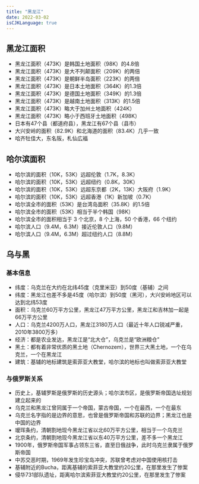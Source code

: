 ```yaml
---
title: "黑龙江"
date: 2022-03-02
isCJKLanguage: true
---
```


## 黑龙江面积

- 黑龙江面积（473K）是韩国土地面积（98K）的4.8倍
- 黑龙江面积（473K）是大不列颠面积（209K）的两倍
- 黑龙江面积（473K）是朝鲜半岛面积（223K）的两倍
- 黑龙江面积（473K）是日本土地面积（364K）的1.3倍
- 黑龙江面积（473K）是德国土地面积（349K）的1.3倍
- 黑龙江面积（473K）是越南土地面积（313K）的1.5倍
- 黑龙江面积（473K）略大于加州土地面积（424K） 
- 黑龙江面积（473K）略小于西班牙土地面积（498K） 
- 日本有47个县（都道府县），黑龙江有67个县（县市）
- 大兴安岭的面积（82.9K）和北海道的面积（83.4K）几乎一致
- 哈齐牡佳大，东名阪，札仙広福

## 哈尔滨面积

- 哈尔滨的面积（10K，53K）远超伦敦（1.7K，8.3K）
- 哈尔滨的面积（10K，53K）远超纽约（0.8K，30K）
- 哈尔滨的面积（10K，53K）远超东京都（2K，13K）大阪府（1.9K）
- 哈尔滨的面积（10K，53K）远超香港（1K）新加坡（0.7K）
- 哈尔滨全市的面积（53K）是台湾岛面积（35.8K）的1.5倍
- 哈尔滨全市的面积（53K）相当于半个韩国（98K）
- 哈尔滨全市的面积相当于 3 个北京，8 个上海，50 个香港，66 个纽约
- 哈尔滨人口（9.4M，6.3M）接近伦敦人口（9.8M）
- 哈尔滨人口（9.4M，6.3M）超过纽约人口（8.8M）

## 乌与黑

### 基本信息

- 纬度：乌克兰在大约在北纬45度（克里米亚）到50度（基辅）之间
- 纬度：黑龙江也差不多是45度（哈尔滨）到50度（黑河），大兴安岭地区可以达到北纬53度
- 面积：乌克兰60万平方公里，黑龙江47万平方公里，黑龙江和吉林加一起是66万平方公里
- 人口：乌克兰4200万人口，黑龙江3180万人口（最近十年人口锐减严重，2010年3800万多）
- 经济：都是农业发达，黑龙江是“北大仓”，乌克兰是“欧洲粮仓”
- 黑土：都有着非常优质的黑土地（Chernozem），世界三大黑土地，一个在乌克兰，一个在黑龙江
- 建筑：基辅的地标建筑是索菲亚大教堂，哈尔滨的地标也叫做索菲亚大教堂

### 与俄罗斯关系

- 历史上，基辅罗斯是俄罗斯的历史源头；哈尔滨市区，是俄罗斯帝国选址规划建立起来的
- 乌克兰和黑龙江曾同属于一个帝国，蒙古帝国，一个在最西，一个在最东
- 乌克兰名字指的是边界的意思，也曾是俄罗斯帝国和苏联的边界；黑龙江也是中国的边界
- 瑷珲条约，清朝割地现今黑龙江省以北60万平方公里，相当于一个乌克兰
- 北京条约，清朝割地现今黑龙江省以东40万平方公里，差不多一个黑龙江
- 1900年，俄罗斯帝国军事占领东三省，直至日俄战争，此时乌克兰隶属于俄罗斯帝国
- 中苏交恶时期，1969年发生珍宝岛冲突，苏联曾考虑对中国使用核打击
- 基辅附近的Bucha，距离基辅的索菲亚大教堂约20公里，在那里发生了惨案
- 侵华731部队遗址，距离哈尔滨索菲亚大教堂约20公里，在那里发生了惨案

